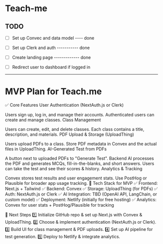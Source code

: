 # Teach-me

## TODO

- [ ] Set up Convec and data model ---- done
- [ ] Set up Clerk and auth ----------- done
- [ ] Create landing page ------------- done
- [ ] Redirect user to dashboard if logged in


--------------------------------------------------------------------------------------

# MVP Plan for Teach.me
✅ Core Features
User Authentication (NextAuth.js or Clerk)

Users sign up, log in, and manage their accounts.
Authenticated users can create and manage classes.
Class Management

Users can create, edit, and delete classes.
Each class contains a title, description, and materials.
PDF Upload & Storage (UploadThing)

Users upload PDFs to a class.
Store PDF metadata in Convex and the actual files in UploadThing.
AI-Generated Test from PDFs

A button next to uploaded PDFs to "Generate Test".
Backend AI processes the PDF and generates MCQs, fill-in-the-blanks, and short answers.
Users can take the test and see their scores & history.
Analytics & Tracking

Convex stores test results and user engagement stats.
Use PostHog or Plausible for broader app usage tracking.
📌 Tech Stack for MVP
✅ Frontend: Next.js + Tailwind
✅ Backend: Convex
✅ Storage: UploadThing (for PDFs)
✅ Auth: NextAuth.js or Clerk
✅ AI Integration: TBD (OpenAI API, LangChain, or custom model)
✅ Deployment: Netlify (initially for free hosting)
✅ Analytics: Convex for user stats + PostHog/Plausible for tracking

🚀 Next Steps
1️⃣ Initialize GitHub repo & set up Next.js with Convex & UploadThing.
2️⃣ Choose & implement authentication (NextAuth.js or Clerk).
3️⃣ Build UI for class management & PDF uploads.
4️⃣ Set up AI pipeline for test generation.
5️⃣ Deploy to Netlify & integrate analytics.